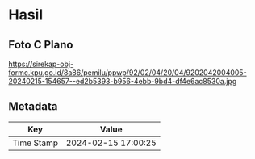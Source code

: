 # Hasil

## Foto C Plano

https://sirekap-obj-formc.kpu.go.id/8a86/pemilu/ppwp/92/02/04/20/04/9202042004005-20240215-154657--ed2b5393-b956-4ebb-9bd4-df4e6ac8530a.jpg


## Metadata

| Key        | Value               |
| ---------- | ------------------- |
| Time Stamp | 2024-02-15 17:00:25 |



